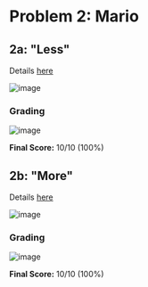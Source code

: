 # Problem 2: Mario

## 2a: "Less"

Details [here](https://cs50.harvard.edu/x/2022/psets/1/mario/less/)

![image](https://user-images.githubusercontent.com/101081243/194722948-d9a5d090-fd90-4b8b-9d4d-395bc5dc775a.png)

### Grading

![image](https://user-images.githubusercontent.com/101081243/194722324-5e889eb8-d20e-4b18-a2c5-0012ba9dac0d.png)

**Final Score:** 10/10 (100%)

## 2b: "More"

Details [here](https://cs50.harvard.edu/x/2022/psets/1/mario/more/)

![image](https://user-images.githubusercontent.com/101081243/194727579-7d3ab7ec-f509-40d3-8990-192c85e5d115.png)

### Grading

![image](https://user-images.githubusercontent.com/101081243/194727534-9bd03b76-9d19-44c9-8807-a9ed9f400da9.png)

**Final Score:** 10/10 (100%)
